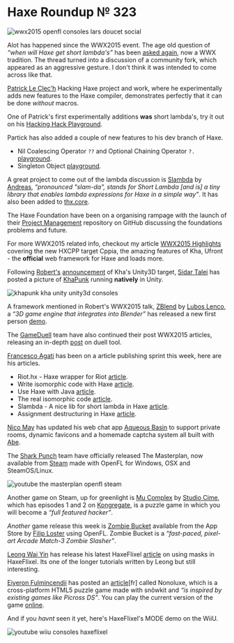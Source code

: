 [_template]: ../templates/roundup.html
[date]: / "2015-06-05 09:20:00"
[modified]: / "2015-06-11 09:42:00"
[published]: / "2015-06-10 15:00:00"
[“”]: a ""
# Haxe Roundup № 323

![wwx2015 openfl consoles lars doucet social](/img/323/wwx2015.jpg "Lars Doucet speaking at WWX2015 in Mozilla Paris")

Alot has happened since the WWX2015 event. The age old question of
_“when will Haxe get short lambda's”_ has been [asked again][l1],
now a WWX tradition. The thread turned into a discussion of a community
fork, which appeared as an aggressive gesture. I don't think it was
intended to come across like that. 

[Patrick Le Clec'h][tw1] Hacking Haxe project and work,
where he experimentally adds new features to the Haxe compiler,
demonstrates perfectly that it can be done _without_ macros.

One of Patrick's first experimentally additions **was** short 
lambda's, try it out on his [Hacking Hack Playground][l2].

Partick has also added a couple of new features to his dev
branch of Haxe.

- Nil Coalescing Operator `??` and Optional Chaining Operator `?.` [playground][l3].
- Singleton Object [playground][l4].

A great project to come out of the lambda discussion is [Slambda][l6]
by [Andreas][gh1], _“pronounced "slam-da", stands for Short Lambda
[and is] a tiny library that enables lambda expressions for Haxe 
in a simple way”_. It has also been added to [thx.core][l7].

The Haxe Foundation have been on a organising rampage with the
launch of their [Project Management][l5] repository on GitHub
discussing the foundations problems and future.

For more WWX2015 related info, checkout my article [WWX2015
Highlights][l8] covering the new HXCPP target Cppia, the amazing
features of Kha, Ufront - the **official** web framework for Haxe
and loads more.

Following [Robert's][tw2] [announcement][l9] of Kha's Unity3D target,
[Sidar Talei][tw3] has posted a picture of [KhaPunk][l10] running
**natively** in Unity.

![khapunk kha unity unity3d consoles](/img/323/khapunk.png "KhaPunk running in Unity by @Hexvalues!")

A framework mentioned in Robert's WWX2015 talk, [ZBlend][l12] by
[Lubos Lenco][tw5], a _“3D game engine that integrates into 
Blender”_ has released a new first person [demo][l13].

The [GameDuell][tw4] team have also continued their post WWX2015 
articles, releasing an in-depth [post][l11] on duell tool.

[Francesco Agati][tw6] has been on a article publishing sprint this
week, here are his articles.

- Riot.hx - Haxe wrapper for Riot [article][l14].
- Write isomorphic code with Haxe [article][l15].
- Use Haxe with Java [article][l16].
- The real isomorphic code [article][l17].
- Slambda - A nice lib for short lambda in Haxe [article][l18].
- Assignment destructuring in Haxe [article][l19].

[Nico May][tw7] has updated his web chat app [Aqueous Basin][l20] to support
private rooms, dynamic favicons and a homemade captcha system all built with 
[Abe][l21].

The [Shark Punch][tw8] team have officially released The Masterplan, now
available from [Steam][l22] made with OpenFL for Windows, OSX and SteamOS/Linux.

![youtube the masterplan openfl steam](2bovPT2ACDA)

Another game on Steam, up for greenlight is [Mu Complex][l23] by [Studio Cime][tw9],
which has episodes 1 and 2 on [Kongregate][l24], is a puzzle game in which you will
become a _“full featured hacker”_.

_Another_ game release this week is [Zombie Bucket][l25] available from the
App Store by [Filip Loster][tw10] using OpenFL. Zombie Bucket is a _“fast-paced, 
pixel-art Arcade Match-3 Zombie Slasher”_.

[Leong Wai Yin][tw11] has release his latest HaxeFlixel [article][l26] on using
masks in HaxeFlixel. Its one of the longer tutorials written by Leong but still
interesting.

[Eiyeron Fulmincendii][tw12] has posted an [article][l27][fr] called Nonoluxe, which
is a cross-platform HTML5 puzzle game made with snõwkit and _“is inspired by existing
games like Picross DS”_. You can play the current version of the game [online][l28].

And if you _havnt_ seen it yet, here's HaxeFlixel's MODE demo on the WiiU.

![youtube wiiu consoles haxeflixel](qWDq7XIy24o)

[gh1]: https://github.com/ciscoheat "@ciscoheat"

[tw12]: https://twitter.com/Eiyeron "@Eiyeron"
[tw11]: https://twitter.com/laxa88 "@laxa88"
[tw10]: https://twitter.com/FilipLoster "@FilipLoster"
[tw9]: https://twitter.com/Studiocime "@Studiocime"
[tw8]: https://twitter.com/SharkPunchHQ "@SharkPunchHQ"
[tw7]: https://twitter.com/nico_m__ "@nico_m__"
[tw6]: https://twitter.com/sa_su_ke "@sa_su_ke"
[tw5]: https://twitter.com/luboslenco "@luboslenco"
[tw4]: https://twitter.com/GameDuell "@GameDuell"
[tw3]: https://twitter.com/Hexvalues "@Hexvalues"
[tw2]: https://twitter.com/robdangerous "@robdangerous"
[tw1]: https://twitter.com/pleclech "@pleclech"

[l28]: http://retroactive.me/~eiyeron/games/Nonoluxe/ "Play Nonoluxe"
[l27]: http://retroactive.me/retro-actif/portfolio/nonoluxe/ "Nonoluxe"
[l26]: http://coinflipstudios.com/devblog/?p=421 "HaxeFlixel Tutorial: Mask"
[l25]: https://itunes.apple.com/app/id932424990 "Zombie Bucket on iTunes"
[l24]: http://www.kongregate.com/games/StudioCime "Studio Cime on Kongregate"
[l23]: https://steamcommunity.com/sharedfiles/filedetails/?id=456119794 "Mu Complex on Steam"
[l22]: http://store.steampowered.com/app/313080/ "The Masterplan available from Steam"
[l21]: https://github.com/abedev/abe "Abe on GitHub"
[l20]: https://aqueous-basin.herokuapp.com/chat "Aqueous Basin"
[l19]: https://medium.com/@sa_su_ke/assignment-destructuring-in-haxe-74fa8f28e6a4 "Assignment destructuring in Haxe"
[l18]: https://medium.com/@sa_su_ke/slambda-a-nice-lib-for-short-lambda-in-haxe-e5bfaef9c649 "Slambda - A nice lib for short lambda in Haxe"
[l17]: https://medium.com/@sa_su_ke/the-real-isomorphic-code-684d55a75995 "The real isomorphic code"
[l16]: https://medium.com/@sa_su_ke/use-haxe-with-java-7a27fe77b59b "Use Haxe with Java"
[l15]: https://medium.com/@sa_su_ke/write-isomorphic-code-with-haxe-b6f9a12654e0 "Write isomorphic code with Haxe"
[l14]: https://medium.com/@sa_su_ke/riot-hx-haxe-wrapper-for-riot-e132d3916323 "Riot.hx - Haxe wrapper for Riot"
[l13]: http://zblend.org/examples/first_person/ "ZBlend First Person Demo"
[l12]: http://zblend.org/docs/ "ZBlend.org Documentation"
[l11]: http://www.khaledgarbaya.net/duell-tool-and-environment-explained/ "Duell tool and Enviroment explained"
[l10]: https://bitbucket.org/stalei/khapunk "KhaPunk on BitBucket"
[l9]: http://haxe.io/roundups/wwx/2015/#kha "WWX2015 Kha Highlights"
[l8]: http://haxe.io/roundups/wwx/2015/ "WWX2015 Highlights"
[l7]: https://github.com/fponticelli/thx.core "thx.core on GitHub"
[l6]: https://github.com/ciscoheat/slambda "Slambda on GitHub"
[l5]: https://github.com/HaxeFoundation/Project-Management "Haxe Project Management on GitHub"
[l4]: http://hacking-haxe-dev.atouchofcode.com/#dD16f "Singleton Objects in Haxe"
[l3]: http://hacking-haxe-dev.atouchofcode.com/#B77D0 "?? and ?. operators in Haxe"
[l2]: http://hacking-haxe.atouchofcode.com/#f7599 "Short Lambdas in Haxe"
[l1]: https://github.com/HaxeFoundation/haxe/issues/4268 "Add Short Lambdas to Haxe"
